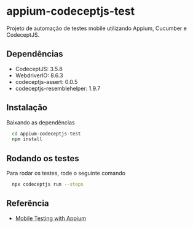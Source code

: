 # appium-codeceptjs-test

Projeto de automação de testes mobile utilizando Appium, Cucumber e CodeceptJS.

## Dependências
- CodeceptJS: 3.5.8
- WebdriverIO: 8.6.3
- codeceptjs-assert: 0.0.5
- codeceptjs-resemblehelper: 1.9.7

## Instalação
Baixando as dependências

```bash
  cd appium-codeceptjs-test
  npm install
```

## Rodando os testes
Para rodar os testes, rode o seguinte comando

```bash
  npx codeceptjs run --steps
```

## Referência

 - [Mobile Testing with Appium](https://codecept.io/mobile/#setting-up)